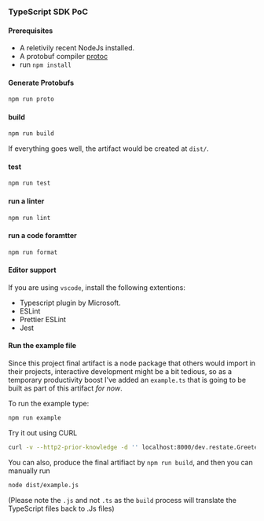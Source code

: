 ### TypeScript SDK PoC 

#### Prerequisites

* A reletivily recent NodeJs installed.
* A protobuf compiler [protoc](https://grpc.io/docs/protoc-installation/)
* run `npm install`

#### Generate Protobufs

```bash
npm run proto
```

#### build
```bash
npm run build
```

If everything goes well, the artifact would be created at `dist/`.


#### test

```bash
npm run test
```

#### run a linter

```bash
npm run lint
```

#### run a code foramtter

```bash
npm run format
```

#### Editor support

If you are using `vscode`, install the following extentions:
* Typescript plugin by Microsoft.
* ESLint
* Prettier ESLint
* Jest


#### Run the example file

Since this project final artifact is a node package that others would import in their projects,
interactive development might be a bit tedious, so as a temporary productivity boost I've added an `example.ts`
that is going to be built as part of this artifact _for now_.

To run the example type:

```bash
npm run example
```

Try it out using CURL 

```bash
curl -v --http2-prior-knowledge -d '' localhost:8000/dev.restate.Greeter/Greet
```

You can also, produce the final artifiact by `npm run build`, and then you can manually run


```bash
node dist/example.js
```

(Please note the `.js` and not `.ts` as the `build` process will translate the TypeScript files back to .Js files)
